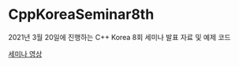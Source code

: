 # CppKoreaSeminar8th

2021년 3월 20일에 진행하는 C++ Korea 8회 세미나 발표 자료 및 예제 코드

[세미나 영상](https://youtu.be/5ePdbjnfYLs)
